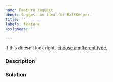 ```yaml
---
name: Feature request
about: Suggest an idea for RaftKeeper.
title: ''
labels: feature
assignees: ''

---
```


If this doesn’t look right, [choose a different type.](https://github.com/JDRaftKeeper/RaftKeeper/issues/new)

### Description
<!-- Describe your ideas and needs. -->

### Solution
<!-- What problem does this feature mainly solve. -->
